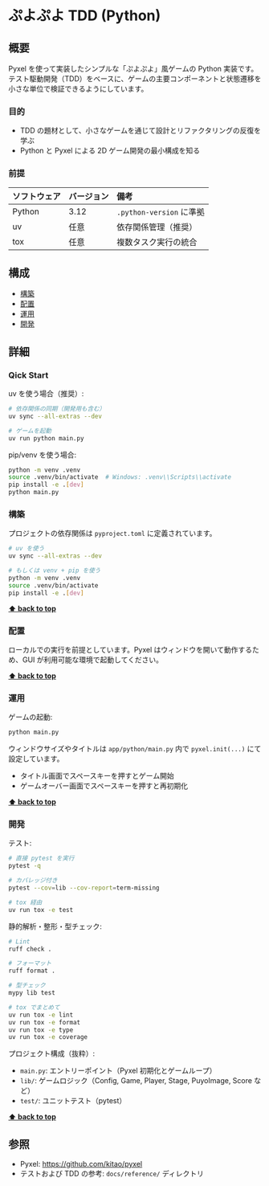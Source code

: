 # ぷよぷよ TDD (Python)

## 概要

Pyxel を使って実装したシンプルな「ぷよぷよ」風ゲームの Python 実装です。テスト駆動開発（TDD）をベースに、ゲームの主要コンポーネントと状態遷移を小さな単位で検証できるようにしています。

### 目的
- TDD の題材として、小さなゲームを通じて設計とリファクタリングの反復を学ぶ
- Python と Pyxel による 2D ゲーム開発の最小構成を知る

### 前提

| ソフトウェア | バージョン | 備考 |
| :----------- | :--------- | :--- |
| Python       | 3.12       | `.python-version` に準拠 |
| uv           | 任意       | 依存関係管理（推奨） |
| tox          | 任意       | 複数タスク実行の統合 |

## 構成

- [構築](#構築)
- [配置](#配置)
- [運用](#運用)
- [開発](#開発)

## 詳細

### Qick Start

uv を使う場合（推奨）:

```bash
# 依存関係の同期（開発用も含む）
uv sync --all-extras --dev

# ゲームを起動
uv run python main.py
```

pip/venv を使う場合:

```bash
python -m venv .venv
source .venv/bin/activate  # Windows: .venv\\Scripts\\activate
pip install -e .[dev]
python main.py
```

### 構築

プロジェクトの依存関係は `pyproject.toml` に定義されています。

```bash
# uv を使う
uv sync --all-extras --dev

# もしくは venv + pip を使う
python -m venv .venv
source .venv/bin/activate
pip install -e .[dev]
```

**[⬆ back to top](#構成)**

### 配置

ローカルでの実行を前提としています。Pyxel はウィンドウを開いて動作するため、GUI が利用可能な環境で起動してください。

**[⬆ back to top](#構成)**

### 運用

ゲームの起動:

```bash
python main.py
```

ウィンドウサイズやタイトルは `app/python/main.py` 内で `pyxel.init(...)` にて設定しています。

- タイトル画面でスペースキーを押すとゲーム開始
- ゲームオーバー画面でスペースキーを押すと再初期化

**[⬆ back to top](#構成)**

### 開発

テスト:

```bash
# 直接 pytest を実行
pytest -q

# カバレッジ付き
pytest --cov=lib --cov-report=term-missing

# tox 経由
uv run tox -e test
```

静的解析・整形・型チェック:

```bash
# Lint
ruff check .

# フォーマット
ruff format .

# 型チェック
mypy lib test

# tox でまとめて
uv run tox -e lint
uv run tox -e format
uv run tox -e type
uv run tox -e coverage
```

プロジェクト構成（抜粋）:

- `main.py`: エントリーポイント（Pyxel 初期化とゲームループ）
- `lib/`: ゲームロジック（Config, Game, Player, Stage, PuyoImage, Score など）
- `test/`: ユニットテスト（pytest）

**[⬆ back to top](#構成)**

## 参照

- Pyxel: https://github.com/kitao/pyxel
- テストおよび TDD の参考: `docs/reference/` ディレクトリ
